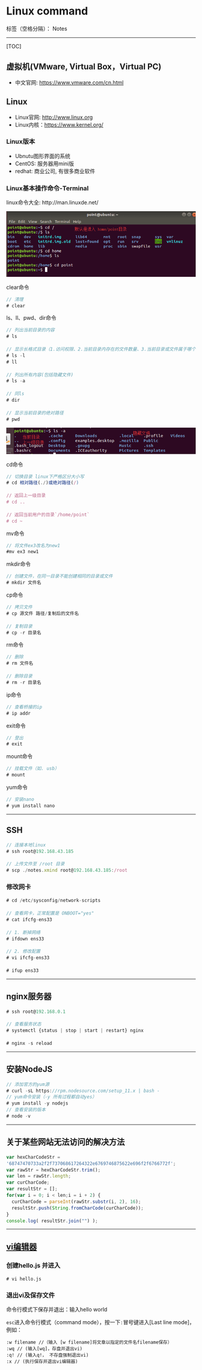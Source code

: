 ﻿# Linux command

标签（空格分隔）： Notes

---
[TOC]

<h2>虚拟机(VMware, Virtual Box，Virtual PC)</h2>

- 中文官网: https://www.vmware.com/cn.html

<h2>Linux</h2>

- Linux官网: http://www.linux.org
- Linux内核：https://www.kernel.org/

<h3>Linux版本</h3>

- Ubnutu图形界面的系统
- CentOS: 服务器用mini版
- redhat: 商业公司, 有很多商业软件



<h3>Linux基本操作命令-Terminal</h3>
<p>linux命令大全: http://man.linuxde.net/</p>
<p><img src="https://raw.githubusercontent.com/rel-start/Notes/picture/picture/linux-default-directory.png" /></p>
<p>clear命令</p>

```javascript
// 清理
# clear
```

<p>ls、ll、pwd、dir命令</p>

```javascript
// 列出当前目录的内容
# ls

// 显示长格式目录（1.访问权限、2.当前目录内存在的文件数量、3.当前目录或文件属于哪个用户和组、4.文件/目录（目录大小值是固定的,文件是实际大小）大小、5.创建时间、6.名称）
# ls -l
# ll

// 列出所有内容(包括隐藏文件)
# ls -a

// 同ls
# dir

// 显示当前目录的绝对路径
# pwd
```
<p><img src="https://raw.githubusercontent.com/rel-start/Notes/picture/picture/ls-a.png" /></p>

<p>cd命令</p>

```javascript
// 切换目录 linux下严格区分大小写
# cd 相对路径(./)或绝对路径(/)

// 返回上一级目录
# cd ..

// 返回当前用户的目录`/home/point`
# cd ~
```
<p>mv命令</p>

```javascript
// 将文件ex3改名为new1
#mv ex3 new1
```
<p>mkdir命令</p>

```javascript
// 创建文件，在同一目录不能创建相同的目录或文件
# mkdir 文件名
```
<p>cp命令</p>

```javascript
// 拷贝文件
# cp 源文件 路径/复制后的文件名

// 复制目录
# cp -r 目录名
```

<p>rm命令</p>

```javascript
// 删除
# rm 文件名

// 删除目录
# rm -r 目录名
```

<p>ip命令</p>

```javascript
// 查看桥接的ip
# ip addr
```

<p>exit命令</p>

```javascript
// 登出
# exit
```

<p>mount命令</p>

```javascript
// 挂载文件（如. usb）
# mount
```

<p>yum命令</p>

```javascript
// 安装nano
# yum install nano
```

<hr/>
<h2>SSH</h2>

```javascript
// 连接本地linux
# ssh root@192.168.43.185

// 上传文件至 /root 目录
# scp ./notes.xmind root@192.168.43.185:/root
```

<h3>修改网卡</h3>

```javascript
# cd /etc/sysconfig/network-scripts

// 查看网卡，正常配置是 ONBOOT="yes"
# cat ifcfg-ens33

// 1. 断掉网络
# ifdown ens33

// 2. 修改配置
# vi ifcfg-ens33

# ifup ens33
```

<hr/>
<h2>nginx服务器</h2>

```javascript
# ssh root@192.168.0.1

// 查看服务状态
# systemctl {status | stop | start | restart} nginx

# nginx -s reload
```

<hr/>
<h2>安装NodeJS</h2>

```javascript
// 添加官⽅的yum源
# curl -sL https://rpm.nodesource.com/setup_11.x | bash -
// yum命令安装（-y 所有过程都自动yes）
# yum install -y nodejs
// 查看安装的版本
# node -v
```

<hr/>
<h2>关于某些⽹站⽆法访问的解决⽅法</h2>

```javascript
var hexCharCodeStr =
'68747470733a2f2f737068617264322e6769746875622e696f2f6766772f';
var rawStr = hexCharCodeStr.trim();
var len = rawStr.length;
var curCharCode;
var resultStr = [];
for(var i = 0; i < len;i = i + 2) {
  curCharCode = parseInt(rawStr.substr(i, 2), 16);
  resultStr.push(String.fromCharCode(curCharCode));
}
console.log( resultStr.join("") );
```

<hr/>
<h2><a href="https://baike.baidu.com/item/Vi%E7%BC%96%E8%BE%91%E5%99%A8/3521624?fr=aladdin">vi编辑器</a></h2>
<h3>创建hello.js 并进入</h3>

```
# vi hello.js
```
<h3>退出vi及保存文件</h3>
<p>命令行模式下保存并退出：输入hello world</p>
<p><code>esc</code>进入命令行模式（command mode），按一下<code>:</code>冒号键进入[Last line mode]，例如：</p>

```
:w filename //（输入 [w filename]将文章以指定的文件名filename保存）
:wq // (输入[wq]，存盘并退出vi)
:q! // (输入q!， 不存盘强制退出vi)
:x // (执行保存并退出vi编辑器)
```

